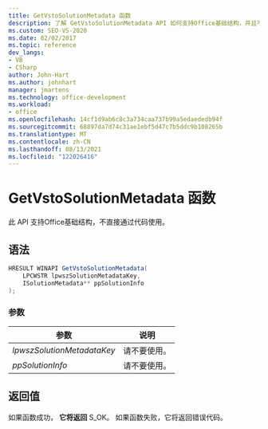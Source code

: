 ```yaml
---
title: GetVstoSolutionMetadata 函数
description: 了解 GetVstoSolutionMetadata API 如何支持Office基础结构，并且不能直接从代码中使用。
ms.custom: SEO-VS-2020
ms.date: 02/02/2017
ms.topic: reference
dev_langs:
- VB
- CSharp
author: John-Hart
ms.author: johnhart
manager: jmartens
ms.technology: office-development
ms.workload:
- office
ms.openlocfilehash: 14cf1d9ab6c8c3a734caa737b99a5edaededb94f
ms.sourcegitcommit: 68897da7d74c31ae1ebf5d47c7b5ddc9b108265b
ms.translationtype: MT
ms.contentlocale: zh-CN
ms.lasthandoff: 08/13/2021
ms.locfileid: "122026416"
---
```

# <a name="getvstosolutionmetadata-function"></a>GetVstoSolutionMetadata 函数
  此 API 支持Office基础结构，不直接通过代码使用。

## <a name="syntax"></a>语法

```csharp
HRESULT WINAPI GetVstoSolutionMetadata(
    LPCWSTR lpwszSolutionMetadataKey,
    ISolutionMetadata** ppSolutionInfo
);
```

### <a name="parameters"></a>参数

|参数|说明|
|---------------|-----------------|
|*lpwszSolutionMetadataKey*|请不要使用。|
|*ppSolutionInfo*|请不要使用。|

## <a name="return-value"></a>返回值
 如果函数成功， **它将返回** S_OK。 如果函数失败，它将返回错误代码。
